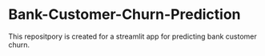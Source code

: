 # Bank-Customer-Churn-Prediction
This repositpory is created for a streamlit app for predicting bank customer churn.
